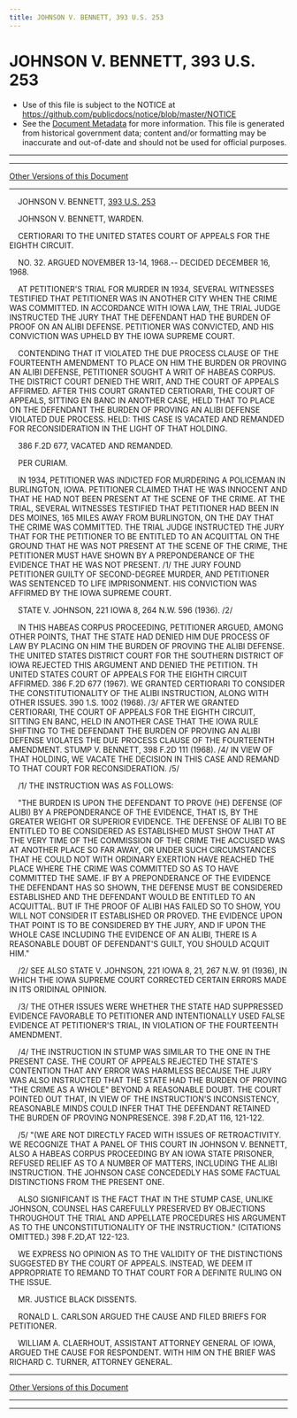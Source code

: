 ```yaml
---
title: JOHNSON V. BENNETT, 393 U.S. 253
---
```


# JOHNSON V. BENNETT, 393 U.S. 253

* Use of this file is subject to the NOTICE at https://github.com/publicdocs/notice/blob/master/NOTICE
* See the [Document Metadata](../../../index.md) for more information.
  This file is generated from historical government data; content and/or formatting may be inaccurate and out-of-date and should not be used for official purposes.

----------
----------

[Other Versions of this Document](https://publicdocs.github.io/go/links?ns=uslm-x&ref=%2Fus%2Fcourts%2Fscotus%2FusReporter%2F393%2F253)

----------

    JOHNSON V. BENNETT, [393 U.S. 253][/us/courts/scotus/usReporter/393/253]

    JOHNSON V. BENNETT, WARDEN.

    CERTIORARI TO THE UNITED STATES COURT OF APPEALS FOR THE EIGHTH CIRCUIT.

    NO. 32.  ARGUED NOVEMBER 13-14, 1968.-- DECIDED DECEMBER 16, 1968.

    AT PETITIONER'S TRIAL FOR MURDER IN 1934, SEVERAL WITNESSES TESTIFIED THAT PETITIONER WAS IN ANOTHER CITY WHEN THE CRIME WAS COMMITTED.  IN ACCORDANCE WITH IOWA LAW, THE TRIAL JUDGE INSTRUCTED THE JURY THAT THE DEFENDANT HAD THE BURDEN OF PROOF ON AN ALIBI DEFENSE.  PETITIONER WAS CONVICTED, AND HIS CONVICTION WAS UPHELD BY THE IOWA SUPREME COURT.

    CONTENDING THAT IT VIOLATED THE DUE PROCESS CLAUSE OF THE FOURTEENTH AMENDMENT TO PLACE ON HIM THE BURDEN OR PROVING AN ALIBI DEFENSE, PETITIONER SOUGHT A WRIT OF HABEAS CORPUS.  THE DISTRICT COURT DENIED THE WRIT, AND THE COURT OF APPEALS AFFIRMED.  AFTER THIS COURT GRANTED CERTIORARI, THE COURT OF APPEALS, SITTING EN BANC IN ANOTHER CASE, HELD THAT TO PLACE ON THE DEFENDANT THE BURDEN OF PROVING AN ALIBI DEFENSE VIOLATED DUE PROCESS.  HELD:  THIS CASE IS VACATED AND REMANDED FOR RECONSIDERATION IN THE LIGHT OF THAT HOLDING.

    386 F.2D 677, VACATED AND REMANDED.

    PER CURIAM.

    IN 1934, PETITIONER WAS INDICTED FOR MURDERING A POLICEMAN IN BURLINGTON, IOWA.  PETITIONER CLAIMED THAT HE WAS INNOCENT AND THAT HE HAD NOT BEEN PRESENT AT THE SCENE OF THE CRIME.  AT THE TRIAL, SEVERAL WITNESSES TESTIFIED THAT PETITIONER HAD BEEN IN DES MOINES, 165 MILES AWAY FROM BURLINGTON, ON THE DAY THAT THE CRIME WAS COMMITTED.  THE TRIAL JUDGE INSTRUCTED THE JURY THAT FOR THE PETITIONER TO BE ENTITLED TO AN ACQUITTAL ON THE GROUND THAT HE WAS NOT PRESENT AT THE SCENE OF THE CRIME, THE PETITIONER MUST HAVE SHOWN BY A PREPONDERANCE OF THE EVIDENCE THAT HE WAS NOT PRESENT.  /1/  THE JURY FOUND PETITIONER GUILTY OF SECOND-DEGREE MURDER, AND PETITIONER WAS SENTENCED TO LIFE IMPRISONMENT.  HIS CONVICTION WAS AFFIRMED BY THE IOWA SUPREME COURT.

    STATE V. JOHNSON, 221 IOWA 8, 264 N.W. 596 (1936).  /2/

    IN THIS HABEAS CORPUS PROCEEDING, PETITIONER ARGUED, AMONG OTHER POINTS, THAT THE STATE HAD DENIED HIM DUE PROCESS OF LAW BY PLACING ON HIM THE BURDEN OF PROVING THE ALIBI DEFENSE.  THE UNITED STATES DISTRICT COURT FOR THE SOUTHERN DISTRICT OF IOWA REJECTED THIS ARGUMENT AND DENIED THE PETITION.  TH UNITED STATES COURT OF APPEALS FOR THE EIGHTH CIRCUIT AFFIRMED.  386 F.2D 677 (1967).  WE GRANTED CERTIORARI TO CONSIDER THE CONSTITUTIONALITY OF THE ALIBI INSTRUCTION, ALONG WITH OTHER ISSUES.  390 1.S. 1002 (1968).  /3/  AFTER WE GRANTED CERTIORARI, THE COURT OF APPEALS FOR THE EIGHTH CIRCUIT, SITTING EN BANC, HELD IN ANOTHER CASE THAT THE IOWA RULE SHIFTING TO THE DEFENDANT THE BURDEN OF PROVING AN ALIBI DEFENSE VIOLATES THE DUE PROCESS CLAUSE OF THE FOURTEENTH AMENDMENT.  STUMP V. BENNETT, 398 F.2D 111 (1968).  /4/  IN VIEW OF THAT HOLDING, WE VACATE THE DECISION IN THIS CASE AND REMAND TO THAT COURT FOR RECONSIDERATION.  /5/

    /1/  THE INSTRUCTION WAS AS FOLLOWS:

    "THE BURDEN IS UPON THE DEFENDANT TO PROVE (HE) DEFENSE (OF ALIBI) BY A PREPONDERANCE OF THE EVIDENCE, THAT IS, BY THE GREATER WEIGHT OR SUPERIOR EVIDENCE.  THE DEFENSE OF ALIBI TO BE ENTITLED TO BE CONSIDERED AS ESTABLISHED MUST SHOW THAT AT THE VERY TIME OF THE COMMISSION OF THE CRIME THE ACCUSED WAS AT ANOTHER PLACE SO FAR AWAY, OR UNDER SUCH CIRCUMSTANCES THAT HE COULD NOT WITH ORDINARY EXERTION HAVE REACHED THE PLACE WHERE THE CRIME WAS COMMITTED SO AS TO HAVE COMMITTED THE SAME.  IF BY A PREPONDERANCE OF THE EVIDENCE THE DEFENDANT HAS SO SHOWN, THE DEFENSE MUST BE CONSIDERED ESTABLISHED AND THE DEFENDANT WOULD BE ENTITLED TO AN ACQUITTAL.  BUT IF THE PROOF OF ALIBI HAS FAILED SO TO SHOW, YOU WILL NOT CONSIDER IT ESTABLISHED OR PROVED.  THE EVIDENCE UPON THAT POINT IS TO BE CONSIDERED BY THE JURY, AND IF UPON THE WHOLE CASE INCLUDING THE EVIDENCE OF AN ALIBI, THERE IS A REASONABLE DOUBT OF DEFENDANT'S GUILT, YOU SHOULD ACQUIT HIM."

    /2/  SEE ALSO STATE V. JOHNSON, 221 IOWA 8, 21, 267 N.W. 91 (1936), IN WHICH THE IOWA SUPREME COURT CORRECTED CERTAIN ERRORS MADE IN ITS ORIDINAL OPINION.

    /3/  THE OTHER ISSUES WERE WHETHER THE STATE HAD SUPPRESSED EVIDENCE FAVORABLE TO PETITIONER AND INTENTIONALLY USED FALSE EVIDENCE AT PETITIONER'S TRIAL, IN VIOLATION OF THE FOURTEENTH AMENDMENT.

    /4/  THE INSTRUCTION IN STUMP WAS SIMILAR TO THE ONE IN THE PRESENT CASE.  THE COURT OF APPEALS REJECTED THE STATE'S CONTENTION THAT ANY ERROR WAS HARMLESS BECAUSE THE JURY WAS ALSO INSTRUCTED THAT THE STATE HAD THE BURDEN OF PROVING "THE CRIME AS A WHOLE" BEYOND A REASONABLE DOUBT.  THE COURT POINTED OUT THAT, IN VIEW OF THE INSTRUCTION'S INCONSISTENCY, REASONABLE MINDS COULD INFER THAT THE DEFENDANT RETAINED THE BURDEN OF PROVING NONPRESENCE.  398 F.2D,AT 116, 121-122.

    /5/  "(WE ARE NOT DIRECTLY FACED WITH ISSUES OF RETROACTIVITY.  WE RECOGNIZE THAT A PANEL OF THIS COURT IN JOHNSON V. BENNETT, ALSO A HABEAS CORPUS PROCEEDING BY AN IOWA STATE PRISONER, REFUSED RELIEF AS TO A NUMBER OF MATTERS, INCLUDING THE ALIBI INSTRUCTION.  THE JOHNSON CASE CONCEDEDLY HAS SOME FACTUAL DISTINCTIONS FROM THE PRESENT ONE.

    ALSO SIGNIFICANT IS THE FACT THAT IN THE STUMP CASE, UNLIKE JOHNSON, COUNSEL HAS CAREFULLY PRESERVED BY OBJECTIONS THROUGHOUT THE TRIAL AND APPELLATE PROCEDURES HIS ARGUMENT AS TO THE UNCONSTITUTIONALITY OF THE INSTRUCTION."  (CITATIONS OMITTED.)  398 F.2D,AT 122-123.

    WE EXPRESS NO OPINION AS TO THE VALIDITY OF THE DISTINCTIONS SUGGESTED BY THE COURT OF APPEALS.  INSTEAD, WE DEEM IT APPROPRIATE TO REMAND TO THAT COURT FOR A DEFINITE RULING ON THE ISSUE.

    MR. JUSTICE BLACK DISSENTS.

    RONALD L. CARLSON ARGUED THE CAUSE AND FILED BRIEFS FOR PETITIONER.

    WILLIAM A. CLAERHOUT, ASSISTANT ATTORNEY GENERAL OF IOWA, ARGUED THE CAUSE FOR RESPONDENT.  WITH HIM ON THE BRIEF WAS RICHARD C. TURNER, ATTORNEY GENERAL.

----------

[Other Versions of this Document](https://publicdocs.github.io/go/links?ns=uslm-x&ref=%2Fus%2Fcourts%2Fscotus%2FusReporter%2F393%2F253)

----------
----------

[/us/courts/scotus/usReporter/393/253]: https://publicdocs.github.io/go/links?ns=uslm-x&ref=%2Fus%2Fcourts%2Fscotus%2FusReporter%2F393%2F253


